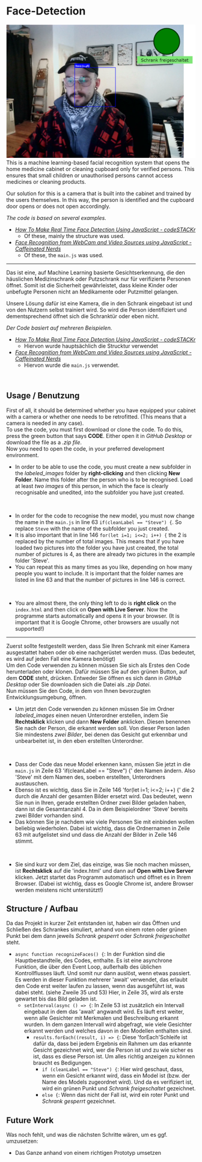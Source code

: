 # Face-Detection

<img src="Steve.png" />
This is a machine learning-based facial recognition system that opens the home medicine cabinet or cleaning cupboard only for verified persons.
This ensures that small children or unauthorised persons cannot access medicines or cleaning products.

Our solution for this is a camera that is built into the cabinet and trained by the users themselves.
In this way, the person is identified and the cupboard door opens or does not open accordingly.

_The code is based on several examples._
* _[How To Make Real Time Face Detection Using JavaScript - codeSTACKr](https://www.youtube.com/watch?v=h_Dj_gVXao4)_ 
    * Of these, mainly the structure was used.
* _[Face Recognition from WebCam and Video Sources using JavaScript - Caffeinated Nerds](https://www.youtube.com/watch?v=h_Dj_gVXao4)_
    * Of these, the `main.js` was used.<br>

---

Das ist eine, auf Machine Learning basierte Gesichtserkennung, die den häuslichen Medizinschrank oder Putzschrank nur für verifizierte Personen öffnet.
Somit ist die Sicherheit gewährleistet, dass kleine Kinder oder unbefugte Personen nicht an Medikamente oder Putzmittel gelangen.

Unsere Lösung dafür ist eine Kamera, die in den Schrank eingebaut ist und von den Nutzern selbst trainiert wird.
So wird die Person identifiziert und dementsprechend öffnet sich die Schranktür oder eben nicht.

_Der Code basiert auf mehreren Beispielen._
* _[How To Make Real Time Face Detection Using JavaScript - codeSTACKr](https://www.youtube.com/watch?v=h_Dj_gVXao4)_ 
    * Hiervon wurde hauptsächlich die Strucktur verwendet
* _[Face Recognition from WebCam and Video Sources using JavaScript - Caffeinated Nerds](https://www.youtube.com/watch?v=h_Dj_gVXao4)_
    * Hiervon wurde die `main.js` verwendet.
<br>

## Usage / Benutzung

First of all, it should be determined whether you have equipped your cabinet with a camera or whether one needs to be retrofitted. 
(This means that a camera is needed in any case).
<br>
To use the code, you must first download or clone the code.
To do this, press the green button that says **CODE**. Either open it in *GitHub Desktop* or download the file as a *.zip file*.
<br>
Now you need to open the code, in your preferred development environment.
<br>

* In order to be able to use the code, you must create a new subfolder in the *labeled_images* folder by **right-clicking** and then clicking **New Folder**.  Name this folder after the person who is to be recognised. Load at least *two images* of this person, in which the face is clearly recognisable and unedited, into the subfolder you have just created.
<br>

* In order for the code to recognise the new model, you must now change the name in the `main.js` in line 63 `if(cleanLabel == "Steve") {`. So replace `Steve` with the name of the subfolder you just created.
* It is also important that in line 146 `for(let i=1; i<=2; i++) {` the 2 is replaced by the number of total images. This means that if you have loaded two pictures into the folder you have just created, the total number of pictures is 4, as there are already two pictures in the example folder 'Steve'. 
* You can repeat this as many times as you like, depending on how many people you want to include. It is important that the folder names are listed in line 63 and that the number of pictures in line 146 is correct. 
<br>

* You are almost there, the only thing left to do is **right click** on the `index.html` and then click on **Open with Live Server**. Now the programme starts automatically and opens it in your browser. (It is important that it is Google Chrome, other browsers are usually not supported!)

---

Zuerst sollte festgestellt werden, dass Sie Ihren Schrank mit einer Kamera ausgestattet haben oder ob eine nachgerüstet werden muss.
(Das bedeutet, es wird auf jeden Fall eine Kamera benötigt)
<br>
Um den Code verwenden zu können müssen Sie sich als Erstes den Code herunterladen oder klonen.
Dafür müssen Sie auf den grünen Button, auf dem **CODE** steht, drücken. Entweder Sie öffnen es sich dann in *GitHub Desktop* oder Sie downloaden sich die Datei als *.zip Datei*.
<br> 
Nun müssen Sie den Code, in dem von Ihnen bevorzugten Entwicklungsumgebung, öffnen. 
<br>

* Um jetzt den Code verwenden zu können müssen Sie im Ordner *labeled_images* einen neuen Unterordner erstellen, indem Sie **Rechtsklick** klicken und dann **New Folder** anklicken. Diesen benennen Sie nach der Person, die erkannt werden soll. Von dieser Person laden Sie mindestens *zwei Bilder*, bei denen das Gesicht gut erkennbar und unbearbeitet ist, in den eben erstellten Unterordner.
<br>

* Dass der Code das neue Model erkennen kann, müssen Sie jetzt in die `main.js` in Zeile 63 'if(cleanLabel == "Steve") {' den Namen ändern. Also 'Steve' mit dem Namen des, soeben erstellten, Unterordners austauschen.
* Ebenso ist es wichtig, dass Sie in Zeile 146 'for(let i=1; i<=2; i++) {' die 2 durch die Anzahl der gesamten Bilder ersetzt wird. Das bedeutet, wenn Sie nun in Ihren, gerade erstellten Ordner zwei Bilder geladen haben, dann ist die Gesamtanzahl 4. Da in dem Beispielordner 'Steve' bereits zwei Bilder vorhanden sind.
* Das können Sie je nachdem wie viele Personen Sie mit einbinden wollen beliebig wiederholen. Dabei ist wichtig, dass die Ordnernamen in Zeile 63 mit aufgelistet sind und dass die Anzahl der Bilder in Zeile 146 stimmt. 
<br>

* Sie sind kurz vor dem Ziel, das einzige, was Sie noch machen müssen, ist **Rechtsklick** auf die 'index.html' und dann auf **Open with Live Server** klicken. Jetzt startet das Programm automatisch und öffnet es in Ihrem Browser. (Dabei ist wichtig, dass es Google Chrome ist, andere Browser werden meistens nicht unterstützt!)


## Structure / Aufbau
Da das Projekt in kurzer Zeit entstanden ist, haben wir das Öffnen und Schließen des Schrankes simuliert, anhand von einem roten oder grünen Punkt bei dem dann jeweils *Schrank gesperrt* oder *Schrank freigeschaltet* steht.
<br>

* `async function recognizeFaces() {`: In der Funktion sind die Hauptbestandteile, des Codes, enthalte. Es ist eine asynchrone Funktion, die über den Event Loop, außerhalb des üblichen Kontrollflusses läuft. Und somit nur dann auslöst, wenn etwas passiert. Es werden in dieser Funktion mehrerer 'await' verwendet, das erlaubt den Code erst weiter laufen zu lassen, wenn das ausgeführt ist, was dabei steht. (siehe Zweile 35 und 53) Hier, in Zeile 35, wird als erste gewartet bis das Bild geladen ist.
    * `setInterval(async () => {`: In Zeile 53 ist zusätzlich ein Intervall eingebaut in dem das 'await' angwandt wird. Es läuft erst weiter, wenn alle Gesichter mit Merkmalen und Beschreibung erkannt wurden. In dem ganzen Intervall wird abgefragt, wie viele Gesichter erkannt werden und welches davon in den Modellen enthalten sind.
        * `results.forEach((result, i) => {`: Diese 'forEach'Schleife ist dafür da, dass bei jedem Ergebnis ein Rahmen um das erkannte Gesicht gezeichnet wird, wer die Person ist und zu wie sicher es ist, dass es diese Person ist. Um alles richtig anzeigen zu können braucht es Bedigungen.
            * `if (cleanLabel == "Steve") {`: Hier wird geschaut, dass, wenn ein Gesicht erkannt wird, dass ein Model ist (bzw. der Name des Models zugeordnet wird). Und da es verifiziert ist, wird ein grünen Punkt und *Schrank freigeschaltet* gezeichnet.
            * `else {`: Wenn das nicht der Fall ist, wird ein roter Punkt und *Schrank gesperrt* gezeichnet.


## Future Work

Was noch fehlt, und was die nächsten Schritte wären, um es ggf. umzusetzen:
* Das Ganze anhand von einem richtigen Prototyp umsetzen
